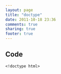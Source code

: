 ```yaml
---
layout: page
title: "doctype"
date: 2011-10-18 23:36
comments: true
sharing: true
footer: true
---
```


## Code
```<!doctype html>```